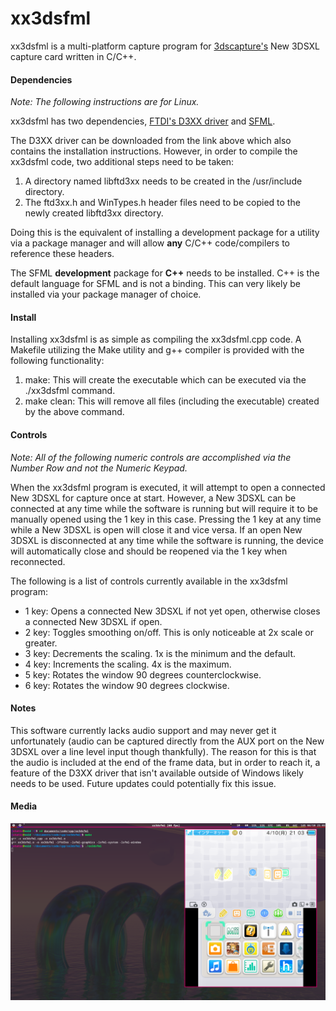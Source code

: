 # **xx3dsfml**

xx3dsfml is a multi-platform capture program for [3dscapture's](https://3dscapture.com/) New 3DSXL capture card written in C/C++.

#### Dependencies

*Note: The following instructions are for Linux.*

xx3dsfml has two dependencies, [FTDI's D3XX driver](https://ftdichip.com/drivers/d3xx-drivers/) and [SFML](https://www.sfml-dev.org/).

The D3XX driver can be downloaded from the link above which also contains the installation instructions. However, in order to compile the xx3dsfml code, two additional steps need to be taken:

1. A directory named libftd3xx needs to be created in the /usr/include directory.
2. The ftd3xx.h and WinTypes.h header files need to be copied to the newly created libftd3xx directory.

Doing this is the equivalent of installing a development package for a utility via a package manager and will allow **any** C/C++ code/compilers to reference these headers.

The SFML **development** package for **C++** needs to be installed. C++ is the default language for SFML and is not a binding. This can very likely be installed via your package manager of choice.

#### Install

Installing xx3dsfml is as simple as compiling the xx3dsfml.cpp code. A Makefile utilizing the Make utility and g++ compiler is provided with the following functionality:

1. make:	This will create the executable which can be executed via the ./xx3dsfml command.
2. make clean:	This will remove all files (including the executable) created by the above command.

#### Controls

*Note: All of the following numeric controls are accomplished via the Number Row and not the Numeric Keypad.*

When the xx3dsfml program is executed, it will attempt to open a connected New 3DSXL for capture once at start. However, a New 3DSXL can be connected at any time while the software is running but will require it to be manually opened using the 1 key in this case. Pressing the 1 key at any time while a New 3DSXL is open will close it and vice versa. If an open New 3DSXL is disconnected at any time while the software is running, the device will automatically close and should be reopened via the 1 key when reconnected.

The following is a list of controls currently available in the xx3dsfml program:

- 1 key: Opens a connected New 3DSXL if not yet open, otherwise closes a connected New 3DSXL if open.
- 2 key: Toggles smoothing on/off. This is only noticeable at 2x scale or greater.
- 3 key: Decrements the scaling. 1x is the minimum and the default.
- 4 key: Increments the scaling. 4x is the maximum.
- 5 key: Rotates the window 90 degrees counterclockwise.
- 6 key: Rotates the window 90 degrees clockwise.

#### Notes

This software currently lacks audio support and may never get it unfortunately (audio can be captured directly from the AUX port on the New 3DSXL over a line level input though thankfully). The reason for this is that the audio is included at the end of the frame data, but in order to reach it, a feature of the D3XX driver that isn't available outside of Windows likely needs to be used. Future updates could potentially fix this issue.

#### Media

![xx3dsfml](xx3dsfml.png "xx3dsfml")
